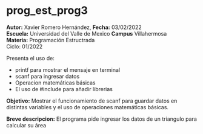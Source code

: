 # prog_est_prog3

<p><b>Autor:</b> Xavier Romero Hernández, <b>Fecha:</b> 03/02/2022 <br>
  <b>Escuela:</b> Universidad del Valle de Mexico <b>Campus</b> Villahermosa<br>
  <b>Materia:</b> Programación Estructrada<br>
Ciclo: 01/2022</p>

<p>
Presenta el uso de:
  <ul>
    <li>printf para mostrar el mensaje en terminal</li>
    <li>scanf para ingresar datos</li>
    <li>Operacion matemáticas básicas</li>
    <li>El uso de #include para añadir librerias</li>
  </ul>
</p>

<b>Objetivo:</b> Mostrar el funcionamiento de scanf para guardar datos en distintas variables y el uso de operaciones matemáticas básicas.

<p><b>Breve descripcion:</b>
El programa pide ingresar los datos de un triangulo para calcular su área
</p>
